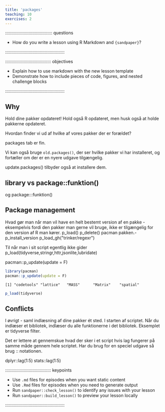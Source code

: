 ```yaml
---
title: 'packages'
teaching: 10
exercises: 2
---
```


:::::::::::::::::::::::::::::::::::::: questions 

- How do you write a lesson using R Markdown and `{sandpaper}`?

::::::::::::::::::::::::::::::::::::::::::::::::

::::::::::::::::::::::::::::::::::::: objectives

- Explain how to use markdown with the new lesson template
- Demonstrate how to include pieces of code, figures, and nested challenge blocks

::::::::::::::::::::::::::::::::::::::::::::::::

## Why

Hold dine pakker opdateret! Hold også R opdateret, men husk også at holde
pakkerne opdateret.

Hvordan finder vi ud af hvilke af vores pakker der er forældet? 

packages tab er fin.

Vi kan også bruge `old.packages()`, der ser hvilke pakker vi har installeret,
og fortæller om der er en nyere udgave tilgængelig.

update.packages() tilbyder også at installere dem.


## library vs package::funktion()

og package:::funktion()


## Package management

Hvad gør man når man vil have en helt bestemt version af en pakke - eksempelvis
fordi den pakker man gerne vil bruge, ikke er tilgængelig for den version af R
man kører.
p_load()
p_delete()
pacman pakken.-
p_install_version
p_load_gh("trinker/regexr")

Til når man i sit script egentlig ikke gider 
p_load(tidyverse,stringr,httr,jsonlite,lubridate)

pacman::p_update(update = F)


``` r
library(pacman)
pacman::p_update(update = F)
```

``` output
[1] "codetools" "lattice"   "MASS"      "Matrix"    "spatial"  
```

``` r
p_load(tidyverse)
```
## Conflicts

I øvrigt - saml indlæsning af dine pakker ét sted. I starten af scriptet. 
Når du indlæser et bibliotek, indlæser du alle funktionerne i det bibliotek.
Eksemplet er tidyverse filter.

Det er lettere at gennemskue hvad der sker i et script hvis lag fungerer 
på samme måde gennem hele scriptet. Har du brug for en speciel udgave så
brug :: notationen.

dplyr::lag(1:5)
stats::lag(1:5)

::::::::::::::::::::::::::::::::::::: keypoints 

- Use `.md` files for episodes when you want static content
- Use `.Rmd` files for episodes when you need to generate output
- Run `sandpaper::check_lesson()` to identify any issues with your lesson
- Run `sandpaper::build_lesson()` to preview your lesson locally

::::::::::::::::::::::::::::::::::::::::::::::::

